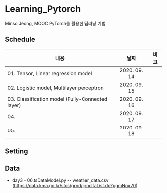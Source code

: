 # Learning_Pytorch
 Minso Jeong, MOOC PyTorch를 활용한 딥러닝 기법

## Schedule
|          내용         |   날짜     |   비고   |
| -------------------------------- |:---------------:|--------------------------|
|01. Tensor, Linear regression model | 2020. 09. 14 |
|02. Logistic model, Multilayer perceptron | 2020. 09. 15 ||
|03. Classification model (Fully-Connected layer)| 2020. 09. 16 ||
|04. | 2020. 09. 17 ||
|05. | 2020. 09. 18 ||

## Setting


## Data
- day3 - 06.tsDataModel.py
-- weather_data.csv (https://data.kma.go.kr/stcs/grnd/grndTaList.do?pgmNo=70)
